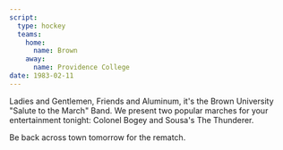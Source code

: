 ```yaml
---
script:
  type: hockey
  teams:
    home:
      name: Brown
    away:
      name: Providence College
date: 1983-02-11
---
```


Ladies and Gentlemen, Friends and Aluminum, it's the Brown University "Salute to the March" Band. We present two popular marches for your entertainment tonight: Colonel Bogey and Sousa's The Thunderer.

Be back across town tomorrow for the rematch.
